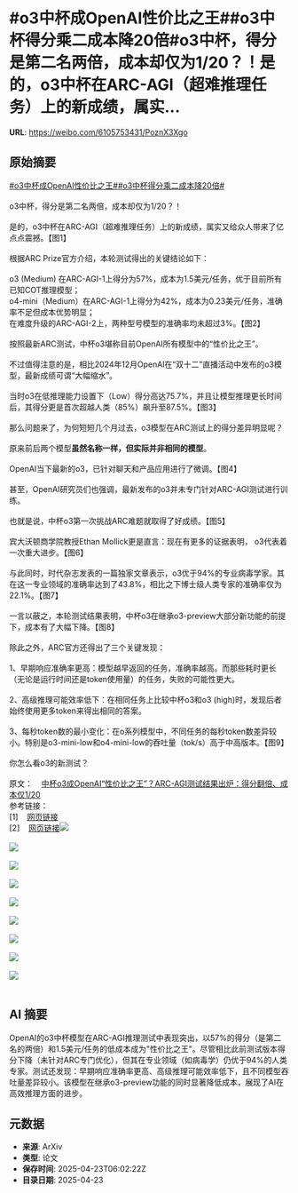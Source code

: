 # #o3中杯成OpenAI性价比之王##o3中杯得分乘二成本降20倍#o3中杯，得分是第二名两倍，成本却仅为1/20？！是的，o3中杯在ARC-AGI（超难推理任务）上的新成绩，属实...

**URL**: https://weibo.com/6105753431/PoznX3Xgo

## 原始摘要

<a href="https://m.weibo.cn/search?containerid=231522type%3D1%26t%3D10%26q%3D%23o3%E4%B8%AD%E6%9D%AF%E6%88%90OpenAI%E6%80%A7%E4%BB%B7%E6%AF%94%E4%B9%8B%E7%8E%8B%23&amp;extparam=%23o3%E4%B8%AD%E6%9D%AF%E6%88%90OpenAI%E6%80%A7%E4%BB%B7%E6%AF%94%E4%B9%8B%E7%8E%8B%23" data-hide=""><span class="surl-text">#o3中杯成OpenAI性价比之王#</span></a><a href="https://m.weibo.cn/search?containerid=231522type%3D1%26t%3D10%26q%3D%23o3%E4%B8%AD%E6%9D%AF%E5%BE%97%E5%88%86%E4%B9%98%E4%BA%8C%E6%88%90%E6%9C%AC%E9%99%8D20%E5%80%8D%23&amp;extparam=%23o3%E4%B8%AD%E6%9D%AF%E5%BE%97%E5%88%86%E4%B9%98%E4%BA%8C%E6%88%90%E6%9C%AC%E9%99%8D20%E5%80%8D%23" data-hide=""><span class="surl-text">#o3中杯得分乘二成本降20倍#</span></a><br><br>o3中杯，得分是第二名两倍，成本却仅为1/20？！<br><br>是的，o3中杯在ARC-AGI（超难推理任务）上的新成绩，属实又给众人带来了亿点点震撼。【图1】<br><br>根据ARC Prize官方介绍，本轮测试得出的关键结论如下：<br><br>o3 (Medium) 在ARC-AGI-1上得分为57%，成本为1.5美元/任务，优于目前所有已知COT推理模型；  <br>o4-mini（Medium）在ARC-AGI-1上得分为42%，成本为0.23美元/任务，准确率不足但成本优势明显；  <br>在难度升级的ARC-AGI-2上，两种型号模型的准确率均未超过3%。【图2】<br><br>按照最新ARC测试，中杯o3堪称目前OpenAI所有模型中的“性价比之王”。<br><br>不过值得注意的是，相比2024年12月OpenAI在“双十二”直播活动中发布的o3模型，最新成绩可谓“大幅缩水”。<br><br>当时o3在低推理能力设置下（Low）得分高达75.7%，并且让模型推理更长时间后，其得分更是首次超越人类（85%）飙升至87.5%。【图3】<br><br>那么问题来了，为何短短几个月过去，o3模型在ARC测试上的得分差异明显呢？<br><br>原来前后两个模型**虽然名称一样，但实际并非相同的模型**。<br><br>OpenAI当下最新的o3，已针对聊天和产品应用进行了微调。【图4】<br><br>甚至，OpenAI研究员们也强调，最新发布的o3并未专门针对ARC-AGI测试进行训练。<br><br>也就是说，中杯o3第一次挑战ARC难题就取得了好成绩。【图5】<br><br>宾大沃顿商学院教授Ethan Mollick更是直言：现在有更多的证据表明， o3代表着一次重大进步。【图6】<br><br>与此同时，时代杂志发表的一篇独家文章表示，o3优于94%的专业病毒学家。其在这一专业领域的准确率达到了43.8%，相比之下博士级人类专家的准确率仅为22.1%。【图7】<br><br>一言以蔽之，本轮测试结果表明，中杯o3在继承o3-preview大部分新功能的前提下，成本有了大幅下降。【图8】<br><br>除此之外，ARC官方还得出了三个关键发现：<br><br>1、早期响应准确率更高：模型越早返回的任务，准确率越高。而那些耗时更长（无论是运行时间还是token使用量）的任务，失败的可能性更大。<br><br>2、高级推理可能效率低下：在相同任务上比较中杯o3和o3 (high)时，发现后者始终使用更多token来得出相同的答案。<br><br>3、每秒token数的最小变化：在o系列模型中，不同任务的每秒token数差异较小。特别是o3-mini-low和o4-mini-low的吞吐量（tok/s）高于中高版本。【图9】<br><br>你怎么看o3的新测试？<br><br>原文：<a href="https://weibo.cn/sinaurl?u=https%3A%2F%2Fmp.weixin.qq.com%2Fs%2FjbeuyGcuyw-ie-Y_VEipHA" data-hide=""><span class="url-icon"><img style="width: 1rem;height: 1rem" src="https://h5.sinaimg.cn/upload/2015/09/25/3/timeline_card_small_web_default.png" referrerpolicy="no-referrer"></span><span class="surl-text">中杯o3成OpenAI“性价比之王”？ARC-AGI测试结果出炉：得分翻倍、成本仅1/20</span></a>  <br>参考链接：<br>[1]<a href="https://weibo.cn/sinaurl?u=https%3A%2F%2Farcprize.org%2Fblog%2Fanalyzing-o3-with-arc-agi" data-hide=""><span class="url-icon"><img style="width: 1rem;height: 1rem" src="https://h5.sinaimg.cn/upload/2015/09/25/3/timeline_card_small_web_default.png" referrerpolicy="no-referrer"></span><span class="surl-text">网页链接</span></a>  <br>[2]<a href="https://weibo.cn/sinaurl?u=https%3A%2F%2Farcprize.org%2Fblog%2Fr1-zero-r1-results-analysis" data-hide=""><span class="url-icon"><img style="width: 1rem;height: 1rem" src="https://h5.sinaimg.cn/upload/2015/09/25/3/timeline_card_small_web_default.png" referrerpolicy="no-referrer"></span><span class="surl-text">网页链接</span></a><img style="" src="https://tvax2.sinaimg.cn/large/006Fd7o3gy1i0qkyyt2y4j30uh0k0wit.jpg" referrerpolicy="no-referrer"><br><br><img style="" src="https://tvax3.sinaimg.cn/large/006Fd7o3gy1i0qkyzpei5j30zk0eqmzl.jpg" referrerpolicy="no-referrer"><br><br><img style="" src="https://tvax1.sinaimg.cn/large/006Fd7o3gy1i0qkyyu9l0j30zk0hyn1a.jpg" referrerpolicy="no-referrer"><br><br><img style="" src="https://tvax2.sinaimg.cn/large/006Fd7o3gy1i0qkywhhn1j30zk02mwf1.jpg" referrerpolicy="no-referrer"><br><br><img style="" src="https://tvax1.sinaimg.cn/large/006Fd7o3gy1i0qkyyqhigj30zk09jdlg.jpg" referrerpolicy="no-referrer"><br><br><img style="" src="https://tvax3.sinaimg.cn/large/006Fd7o3gy1i0qkyyjg6lj30k00po7ax.jpg" referrerpolicy="no-referrer"><br><br><img style="" src="https://tvax3.sinaimg.cn/large/006Fd7o3gy1i0qkyyofyfj30p40k0jyl.jpg" referrerpolicy="no-referrer"><br><br><img style="" src="https://tvax2.sinaimg.cn/large/006Fd7o3gy1i0qkyyh6nyj30k00ln49y.jpg" referrerpolicy="no-referrer"><br><br><img style="" src="https://tvax2.sinaimg.cn/large/006Fd7o3gy1i0qkyy3hqxj30zk09z762.jpg" referrerpolicy="no-referrer"><br><br>

## AI 摘要

OpenAI的o3中杯模型在ARC-AGI推理测试中表现突出，以57%的得分（是第二名的两倍）和1.5美元/任务的低成本成为"性价比之王"。尽管相比此前测试版本得分下降（未针对ARC专门优化），但其在专业领域（如病毒学）仍优于94%的人类专家。测试还发现：早期响应准确率更高、高级推理可能效率低下，且不同模型吞吐量差异较小。该模型在继承o3-preview功能的同时显著降低成本，展现了AI在高效推理方面的进步。

## 元数据

- **来源**: ArXiv
- **类型**: 论文
- **保存时间**: 2025-04-23T06:02:22Z
- **目录日期**: 2025-04-23
